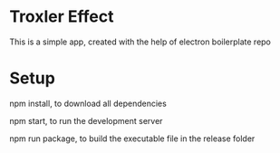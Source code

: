 # Troxler Effect

This is a simple app, created with the help of electron boilerplate repo

# Setup

npm install, to download all dependencies

npm start, to run the development server

npm run package, to build the executable file in the release folder
